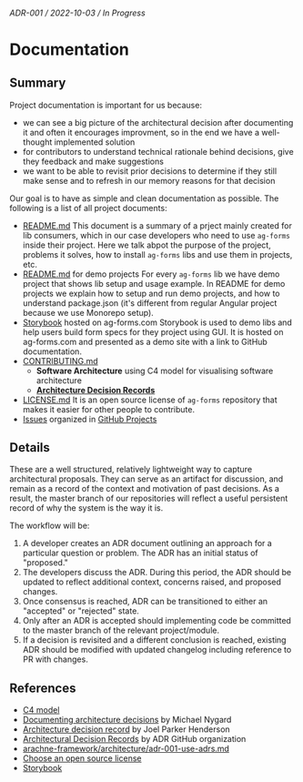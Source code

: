 ###### ADR-001 / 2022-10-03 / In Progress

# Documentation

## Summary

Project documentation is important for us because:

- we can see a big picture of the architectural decision after documenting it and often it encourages improvment, so in the end we have a well-thought implemented solution
- for contributors to understand technical rationale behind decisions, give they feedback and make suggestions
- we want to be able to revisit prior decisions to determine if they still make sense and to refresh in our memory reasons for that decision

Our goal is to have as simple and clean documentation as possible. The following is a list of all project documents:

- [README.md]()
  This document is a summary of a prject mainly created for lib consumers, which in our case developers who need to use `ag-forms` inside their project. Here we talk abpot the purpose of the project, problems it solves,
  how to install `ag-forms` libs and use them in projects, etc.
- [README.md]() for demo projects
  For every `ag-forms` lib we have demo project that shows lib setup and usage example. In README for demo projects we explain how to setup and run demo projects, and how to understand package.json (it's different from regular Angular project because we use Monorepo setup).
- [Storybook](ag-forms.com) hosted on ag-forms.com
  Storybook is used to demo libs and help users build form specs for they project using GUI. It is hosted on ag-forms.com and presented as a demo site with a link to GitHub documentation.
- [CONTRIBUTING.md]()
  - **Software Architecture** using C4 model for visualising software architecture
  - **[Architecture Decision Records]()**
- [LICENSE.md]()
  It is an open source license of `ag-forms` repository that makes it easier for other people to contribute.
- [Issues]() organized in [GitHub Projects]()

## Details

These are a well structured, relatively lightweight way to capture architectural proposals. They can serve as an artifact for discussion, and remain as a record of the context and motivation of past decisions. As a result, the master branch of our repositories will reflect a useful persistent record of why the system is the way it is.

The workflow will be:

1. A developer creates an ADR document outlining an approach for a
   particular question or problem. The ADR has an initial status of "proposed."
2. The developers discuss the ADR. During this period, the ADR should be updated
   to reflect additional context, concerns raised, and proposed changes.
3. Once consensus is reached, ADR can be transitioned to either an
   "accepted" or "rejected" state.
4. Only after an ADR is accepted should implementing code be committed
   to the master branch of the relevant project/module.
5. If a decision is revisited and a different conclusion is reached,
   existing ADR should be modified with updated changelog including
   reference to PR with changes.

## References

- [C4 model](https://c4model.com/)
- [Documenting architecture decisions](https://cognitect.com/blog/2011/11/15/documenting-architecture-decisions) by Michael Nygard
- [Architecture decision record](https://github.com/joelparkerhenderson/architecture-decision-record) by Joel Parker Henderson
- [Architectural Decision Records](https://adr.github.io/) by ADR GitHub organization
- [arachne-framework/architecture/adr-001-use-adrs.md](https://github.com/arachne-framework/architecture/blob/master/adr-001-use-adrs.md)
- [Choose an open source license](https://license.md/)
- [Storybook](https://storybook.js.org/)
